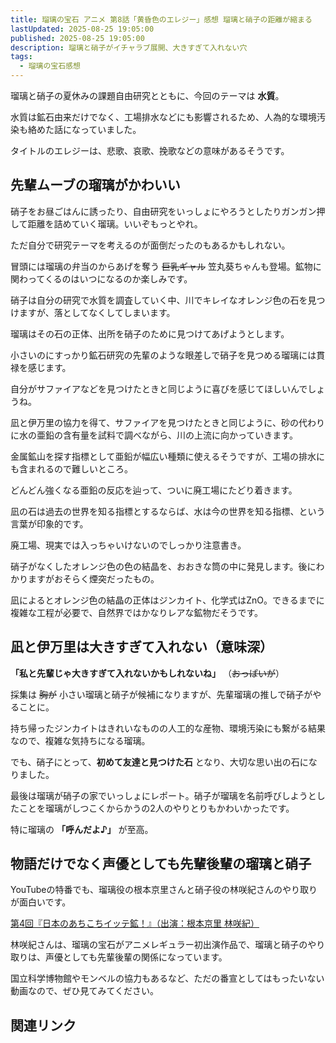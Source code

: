 ```yaml
---
title: 瑠璃の宝石 アニメ 第8話「黄昏色のエレジー」感想 瑠璃と硝子の距離が縮まる
lastUpdated: 2025-08-25 19:05:00
published: 2025-08-25 19:05:00
description: 瑠璃と硝子がイチャラブ展開、大きすぎて入れない穴
tags:
  - 瑠璃の宝石感想
---
```


瑠璃と硝子の夏休みの課題自由研究とともに、今回のテーマは **水質**。

水質は鉱石由来だけでなく、工場排水などにも影響されるため、人為的な環境汚染も絡めた話になっていました。

タイトルのエレジーは、悲歌、哀歌、挽歌などの意味があるそうです。


## 先輩ムーブの瑠璃がかわいい

硝子をお昼ごはんに誘ったり、自由研究をいっしょにやろうとしたりガンガン押して距離を詰めていく瑠璃。いいぞもっとやれ。

ただ自分で研究テーマを考えるのが面倒だったのもあるかもしれない。

冒頭には瑠璃の弁当のからあげを奪う ~~巨乳ギャル~~ 笠丸葵ちゃんも登場。鉱物に関わってくるのはいつになるのか楽しみです。

硝子は自分の研究で水質を調査していく中、川でキレイなオレンジ色の石を見つけますが、落としてなくしてしまいます。

瑠璃はその石の正体、出所を硝子のために見つけてあげようとします。

小さいのにすっかり鉱石研究の先輩のような眼差しで硝子を見つめる瑠璃には貫禄を感じます。

自分がサファイアなどを見つけたときと同じように喜びを感じてほしいんでしょうね。

凪と伊万里の協力を得て、サファイアを見つけたときと同じように、砂の代わりに水の亜鉛の含有量を試料で調べながら、川の上流に向かっていきます。

金属鉱山を探す指標として亜鉛が幅広い種類に使えるそうですが、工場の排水にも含まれるので難しいところ。

どんどん強くなる亜鉛の反応を辿って、ついに廃工場にたどり着きます。

凪の石は過去の世界を知る指標とするならば、水は今の世界を知る指標、という言葉が印象的です。

廃工場、現実では入っちゃいけないのでしっかり注意書き。

硝子がなくしたオレンジ色の色の結晶を、おおきな筒の中に発見します。後にわかりますがおそらく煙突だったもの。

凪によるとオレンジ色の結晶の正体はジンカイト、化学式はZnO。できるまでに複雑な工程が必要で、自然界ではかなりレアな鉱物だそうです。

## 凪と伊万里は大きすぎて入れない（意味深）

**「私と先輩じゃ大きすぎて入れないかもしれないね」** （~~おっぱいが~~）

採集は ~~胸が~~ 小さい瑠璃と硝子が候補になりますが、先輩瑠璃の推しで硝子がやることに。


持ち帰ったジンカイトはきれいなものの人工的な産物、環境汚染にも繋がる結果なので、複雑な気持ちになる瑠璃。

でも、硝子にとって、**初めて友達と見つけた石** となり、大切な思い出の石になりました。

最後は瑠璃が硝子の家でいっしょにレポート。硝子が瑠璃を名前呼びしようとしたことを瑠璃がしつこくからかうの2人のやりとりもかわいかったです。

特に瑠璃の **「呼んだよ♪」** が至高。

## 物語だけでなく声優としても先輩後輩の瑠璃と硝子

YouTubeの特番でも、瑠璃役の根本京里さんと硝子役の林咲紀さんのやり取りが面白いです。

[第4回『日本のあちこちイッテ鉱！』（出演：根本京里 林咲紀）](https://www.youtube.com/watch?v=MZ6ZFegDksw)

林咲紀さんは、瑠璃の宝石がアニメレギュラー初出演作品で、瑠璃と硝子のやり取りは、声優としても先輩後輩の関係になっています。

国立科学博物館やモンベルの協力もあるなど、ただの番宣としてはもったいない動画なので、ぜひ見てみてください。


## 関連リンク
<!--@include: ../parts/ruri-link.md-->
